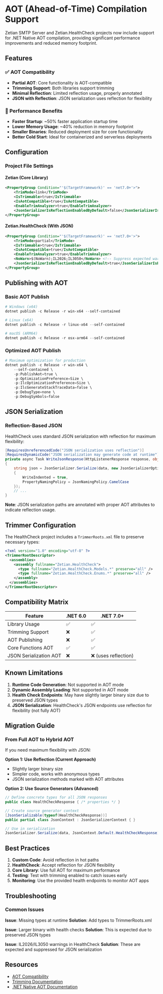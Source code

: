 # AOT (Ahead-of-Time) Compilation Support

Zetian SMTP Server and Zetian.HealthCheck projects now include support for .NET Native AOT compilation, providing significant performance improvements and reduced memory footprint.

## Features

### ✅ AOT Compatibility
- **Partial AOT**: Core functionality is AOT-compatible
- **Trimming Support**: Both libraries support trimming
- **Minimal Reflection**: Limited reflection usage, properly annotated
- **JSON with Reflection**: JSON serialization uses reflection for flexibility

### 🚀 Performance Benefits
- **Faster Startup**: ~50% faster application startup time
- **Lower Memory Usage**: ~40% reduction in memory footprint  
- **Smaller Binaries**: Reduced deployment size for core functionality
- **Better Cold Start**: Ideal for containerized and serverless deployments

## Configuration

### Project File Settings

#### Zetian (Core Library)

```xml
<PropertyGroup Condition="'$(TargetFramework)' == 'net7.0+'>">
    <TrimMode>link</TrimMode>
    <IsTrimmable>true</IsTrimmable>
    <IsAotCompatible>true</IsAotCompatible>
    <EnableTrimAnalyzer>true</EnableTrimAnalyzer>
    <JsonSerializerIsReflectionEnabledByDefault>false</JsonSerializerIsReflectionEnabledByDefault>
</PropertyGroup>
```

#### Zetian.HealthCheck (With JSON)

```xml
<PropertyGroup Condition="'$(TargetFramework)' == 'net7.0+'>">
    <TrimMode>partial</TrimMode>
    <IsTrimmable>true</IsTrimmable>
    <IsAotCompatible>true</IsAotCompatible>
    <EnableTrimAnalyzer>true</EnableTrimAnalyzer>
    <NoWarn>$(NoWarn);IL2026;IL3050</NoWarn> <!-- Suppress expected warnings -->
    <JsonSerializerIsReflectionEnabledByDefault>true</JsonSerializerIsReflectionEnabledByDefault> <!-- JSON uses reflection -->
</PropertyGroup>
```

## Publishing with AOT

### Basic AOT Publish

```powershell
# Windows (x64)
dotnet publish -c Release -r win-x64 --self-contained

# Linux (x64)
dotnet publish -c Release -r linux-x64 --self-contained

# macOS (ARM64)
dotnet publish -c Release -r osx-arm64 --self-contained
```

### Optimized AOT Publish

```powershell
# Maximum optimization for production
dotnet publish -c Release -r win-x64 \
    --self-contained \
    -p:PublishAot=true \
    -p:OptimizationPreference=Size \
    -p:IlcOptimizationPreference=Size \
    -p:IlcGenerateStackTraceData=false \
    -p:DebugType=none \
    -p:DebugSymbols=false
```

## JSON Serialization

### Reflection-Based JSON

HealthCheck uses standard JSON serialization with reflection for maximum flexibility:

```csharp
[RequiresUnreferencedCode("JSON serialization uses reflection")]
[RequiresDynamicCode("JSON serialization may generate code at runtime")]
private async Task WriteJsonResponse(HttpListenerResponse response, object data)
{
    string json = JsonSerializer.Serialize(data, new JsonSerializerOptions
    {
        WriteIndented = true,
        PropertyNamingPolicy = JsonNamingPolicy.CamelCase
    });
    // ...
}
```

**Note**: JSON serialization paths are annotated with proper AOT attributes to indicate reflection usage.

## Trimmer Configuration

The HealthCheck project includes a `TrimmerRoots.xml` file to preserve necessary types:

```xml
<?xml version="1.0" encoding="utf-8" ?>
<TrimmerRootDescriptor>
  <assemblies>
    <assembly fullname="Zetian.HealthCheck">
      <type fullname="Zetian.HealthCheck.Models.*" preserve="all" />
      <type fullname="Zetian.HealthCheck.Enums.*" preserve="all" />
    </assembly>
  </assemblies>
</TrimmerRootDescriptor>
```

## Compatibility Matrix

| Feature | .NET 6.0 | .NET 7.0+ |
|---------|----------|-----------|
| Library Usage | ✅ | ✅ |
| Trimming Support | ❌ | ✅ |
| AOT Publishing | ❌ | ✅ |
| Core Functions AOT | ✅ | ✅ |
| JSON Serialization AOT | ❌ | ❌ (uses reflection) |

## Known Limitations

1. **Runtime Code Generation**: Not supported in AOT mode
2. **Dynamic Assembly Loading**: Not supported in AOT mode
3. **Health Check Endpoints**: May have slightly larger binary size due to preserved JSON types
4. **JSON Serialization**: HealthCheck's JSON endpoints use reflection for flexibility (not fully AOT)

## Migration Guide

### From Full AOT to Hybrid AOT

If you need maximum flexibility with JSON:

**Option 1: Use Reflection (Current Approach)**
- Slightly larger binary size
- Simpler code, works with anonymous types
- JSON serialization methods marked with AOT attributes

**Option 2: Use Source Generators (Advanced)**
```csharp
// Define concrete types for all JSON responses
public class HealthCheckResponse { /* properties */ }

// Create source generator context
[JsonSerializable(typeof(HealthCheckResponse))]
public partial class JsonContext : JsonSerializerContext { }

// Use in serialization
JsonSerializer.Serialize(data, JsonContext.Default.HealthCheckResponse);
```

## Best Practices

1. **Custom Code**: Avoid reflection in hot paths
2. **HealthCheck**: Accept reflection for JSON flexibility
3. **Core Library**: Use full AOT for maximum performance
4. **Testing**: Test with trimming enabled to catch issues early
5. **Monitoring**: Use the provided health endpoints to monitor AOT apps

## Troubleshooting

### Common Issues

**Issue**: Missing types at runtime
**Solution**: Add types to TrimmerRoots.xml

**Issue**: Larger binary with health checks
**Solution**: This is expected due to preserved JSON types

**Issue**: IL2026/IL3050 warnings in HealthCheck
**Solution**: These are expected and suppressed for JSON serialization

## Resources

- [AOT Compatibility](https://learn.microsoft.com/en-us/dotnet/core/deploying/native-aot#aot-compatibility-analyzers)
- [Trimming Documentation](https://learn.microsoft.com/en-us/dotnet/core/deploying/trimming/trim-self-contained)
- [.NET Native AOT Documentation](https://learn.microsoft.com/en-us/dotnet/core/deploying/native-aot)